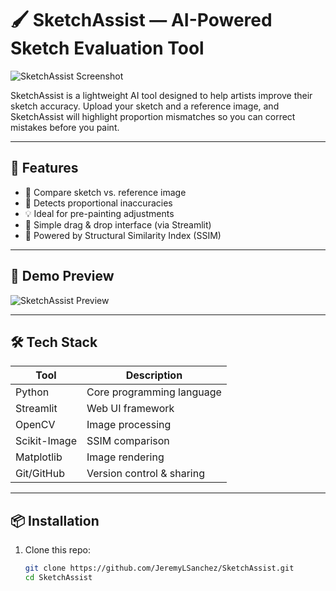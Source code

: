 # 🖌️ SketchAssist — AI-Powered Sketch Evaluation Tool

![SketchAssist Screenshot](screenshot.png)

SketchAssist is a lightweight AI tool designed to help artists improve their sketch accuracy. Upload your sketch and a reference image, and SketchAssist will highlight proportion mismatches so you can correct mistakes before you paint.

---

## 🚀 Features
- 🧠 Compare sketch vs. reference image
- 🎯 Detects proportional inaccuracies
- 💡 Ideal for pre-painting adjustments
- 📁 Simple drag & drop interface (via Streamlit)
- 🔬 Powered by Structural Similarity Index (SSIM)

---

## 📸 Demo Preview

![SketchAssist Preview](preview.png) <!-- Add a screenshot later! -->

---

## 🛠️ Tech Stack

| Tool | Description |
|------|-------------|
| Python | Core programming language |
| Streamlit | Web UI framework |
| OpenCV | Image processing |
| Scikit-Image | SSIM comparison |
| Matplotlib | Image rendering |
| Git/GitHub | Version control & sharing |

---

## 📦 Installation

1. Clone this repo:
   ```bash
   git clone https://github.com/JeremyLSanchez/SketchAssist.git
   cd SketchAssist
